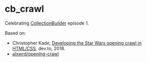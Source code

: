 # cb_crawl

Celebrating [CollectionBuilder](https://github.com/CollectionBuilder/collectionbuilder.github.io) episode 1.

Based on: 

- Christopher Kade, [Developing the Star Wars opening crawl in HTML/CSS](https://dev.to/christopherkade/developing-the-star-wars-opening-crawl-in-htmlcss-2j9e), dev.to, 2018.
- [alxwrd/opening-crawl](https://github.com/alxwrd/opening-crawl)
